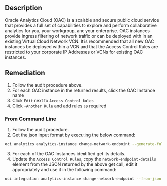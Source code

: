 ## Description

Oracle Analytics Cloud (OAC) is a scalable and secure public cloud service that provides a full set of capabilities to explore and perform collaborative analytics for you, your workgroup, and your enterprise. OAC instances provide ingress filtering of network traffic or can be deployed with in an existing Virtual Cloud Network VCN. It is recommended that all new OAC instances be deployed within a VCN and that the Access Control Rules are restricted to your corporate IP Addresses or VCNs for existing OAC instances.

## Remediation

1. Follow the audit procedure above.
2. For each OAC instance in the returned results, click the OAC Instance name
3. Click `Edit` next to `Access Control Rules`
4. Click `+Another Rule` and add rules as required

### From Command Line

1. Follow the audit procedure.
2. Get the json input format by executing the below command:

```bash
oci analytics analytics-instance change-network-endpoint --generate-full- command-json-input
```

3. For each of the OAC Instances identified get its details.
4. Update the `Access Control Rules`, copy the `network-endpoint-details` element from the JSON returned by the above get call, edit it appropriately and use it in the following command:

```bash
oci integration analytics-instance change-network-endpoint --from-json '<network endpoints JSON>'
```